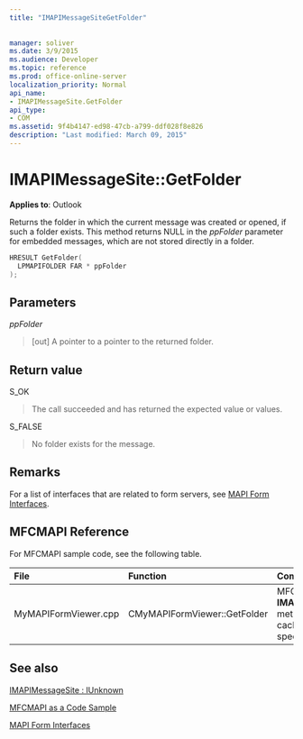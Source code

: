 ```yaml
---
title: "IMAPIMessageSiteGetFolder"
 
 
manager: soliver
ms.date: 3/9/2015
ms.audience: Developer
ms.topic: reference
ms.prod: office-online-server
localization_priority: Normal
api_name:
- IMAPIMessageSite.GetFolder
api_type:
- COM
ms.assetid: 9f4b4147-ed98-47cb-a799-ddf028f8e826
description: "Last modified: March 09, 2015"
---
```


# IMAPIMessageSite::GetFolder

  
  
**Applies to**: Outlook 
  
Returns the folder in which the current message was created or opened, if such a folder exists. This method returns NULL in the  _ppFolder_ parameter for embedded messages, which are not stored directly in a folder. 
  
```cpp
HRESULT GetFolder(
  LPMAPIFOLDER FAR * ppFolder
);
```

## Parameters

 _ppFolder_
  
> [out] A pointer to a pointer to the returned folder.
    
## Return value

S_OK 
  
> The call succeeded and has returned the expected value or values.
    
S_FALSE 
  
> No folder exists for the message.
    
## Remarks

For a list of interfaces that are related to form servers, see [MAPI Form Interfaces](mapi-form-interfaces.md).
  
## MFCMAPI Reference

For MFCMAPI sample code, see the following table.
  
|**File**|**Function**|**Comment**|
|:-----|:-----|:-----|
|MyMAPIFormViewer.cpp  <br/> |CMyMAPIFormViewer::GetFolder  <br/> |MFCMAPI uses the **IMAPIMessageSite::GetFolder** method to return the currently cached pointer to the specified folder.  <br/> |
   
## See also



[IMAPIMessageSite : IUnknown](imapimessagesiteiunknown.md)


[MFCMAPI as a Code Sample](mfcmapi-as-a-code-sample.md)
  
[MAPI Form Interfaces](mapi-form-interfaces.md)

